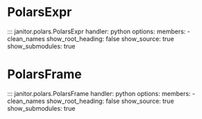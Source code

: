 # PolarsExpr

::: janitor.polars.PolarsExpr
    handler: python
    options:
      members:
        - clean_names
      show_root_heading: false
      show_source: true
      show_submodules: true

# PolarsFrame

::: janitor.polars.PolarsFrame
    handler: python
    options:
      members:
        - clean_names
      show_root_heading: false
      show_source: true
      show_submodules: true
